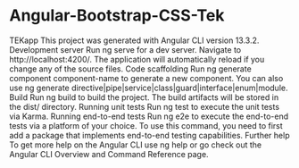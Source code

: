 # Angular-Bootstrap-CSS-Tek
TEKapp This project was generated with Angular CLI version 13.3.2.  Development server Run ng serve for a dev server. Navigate to http://localhost:4200/. The application will automatically reload if you change any of the source files.  Code scaffolding Run ng generate component component-name to generate a new component. You can also use ng generate directive|pipe|service|class|guard|interface|enum|module.  Build Run ng build to build the project. The build artifacts will be stored in the dist/ directory.  Running unit tests Run ng test to execute the unit tests via Karma.  Running end-to-end tests Run ng e2e to execute the end-to-end tests via a platform of your choice. To use this command, you need to first add a package that implements end-to-end testing capabilities.  Further help To get more help on the Angular CLI use ng help or go check out the Angular CLI Overview and Command Reference page.

